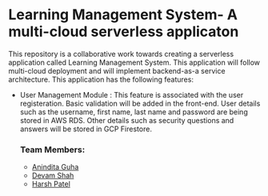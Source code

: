 <h1>Learning Management System- A multi-cloud serverless applicaton</h1>


<p>This repository is a collaborative work towards creating a serverless application called Learning Management System. This application will follow multi-cloud deployment and will implement backend-as-a service architecture. This application has the following features:</p>
<ul>
  <li> User Management Module : This feature is associated with the user registeration. Basic validation will be added in the front-end. User details such as the username, first name, last name and password are being stored in AWS RDS. Other details such as security questions and answers will be stored in GCP Firestore. </li>
  
  
  
  
  
  
  <h3>Team Members:</h3>
  <ul>
  <li><a href="https://github.com/AninditaGuha98"> Anindita Guha </li>
  <li> Devam Shah </li>
  <li> Harsh Patel </li>
